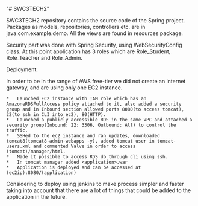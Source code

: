 "# SWC3TECH2"

SWC3TECH2 repository contains the source code of the Spring project. Packages as models, repositories, controllers etc. are in java.com.example.demo. All the views are found in resources package.

Security part was done with Spring Security, using WebSecurityConfig class. At this point application has 3 roles which are Role_Student, Role_Teacher and Role_Admin.

Deployment:

  In order to be in the range of AWS free-tier we did not create an internet gateway, and are using only one EC2 instance.


	*   Launched EC2 instance with IAM role which has an AmazoneRDSFullAccess policy attached to it, also added a security group and in Inbound section allowed ports 8080(to access tomcat), 22(to ssh in CLI into ec2), 80(HTTP).
	*   Launched a publicly accessible RDS in the same VPC and attached a security group(Inbound: 22; 3306, Outbound: All) to control the traffic.
	*   SSHed to the ec2 instance and ran updates, downloaded tomcat8(tomcat8-admin-webapps -y), added tomcat user in tomcat-users.xml and commented Valve in order to access (tomcat)/manager/html.
	*   Made it possible to access RDS db through cli using ssh.
	*   In tomcat manager added <application>.war
	*   Application is deployed and can be accessed at (ec2ip):8080/(application)

  
  Considering to deploy using jenkins to make process simpler and faster taking into account that there are a lot of things that could be added to the application in the future.

  
